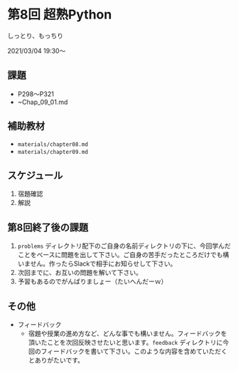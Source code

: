 # 第8回 超熟Python

しっとり、もっちり

2021/03/04 19:30〜

## 課題

+ P298〜P321
+ ~Chap_09_01.md


## 補助教材

+ `materials/chapter08.md`
+ `materials/chapter09.md`



## スケジュール

1. 宿題確認
1. 解説



## 第8回終了後の課題

1. `problems` ディレクトリ配下のご自身の名前ディレクトリの下に、今回学んだことをベースに問題を出して下さい。ご自身の苦手だったところだけでも構いません。作ったらSlackで相手にお知らせして下さい。
1. 次回までに、お互いの問題を解いて下さい。
1. 予習もあるのでがんばりましょー（たいへんだーｗ）

## その他

+ フィードバック
    + 宿題や授業の進め方など、どんな事でも構いません。フィードバックを頂いたことを次回反映させたいと思います。`feedback` ディレクトリに今回のフィードバックを書いて下さい。このような内容を含めていただくとありがたいです。
